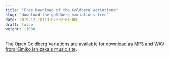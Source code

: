```yaml
---
title: "Free Download of the Goldberg Variations"
slug: "download-the-goldberg-variations-free"
date: 2019-12-10T13:07:02+01:00
draft: false
weight: -1000
---
```

The Open Goldberg Variations are available [for download as MP3 and WAV from Kimiko Ishizaka's music site](https://music.kimiko-piano.com). 

